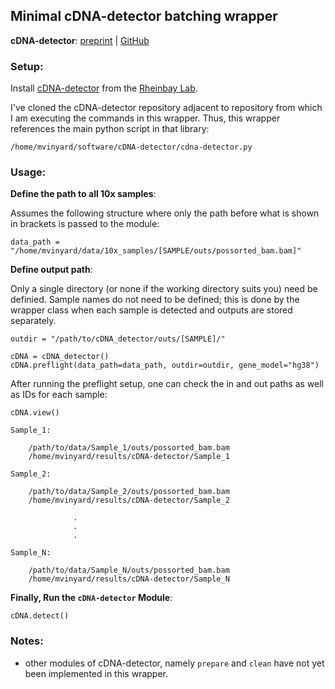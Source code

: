 ## Minimal cDNA-detector batching wrapper

**cDNA-detector**: [preprint](https://www.biorxiv.org/content/10.1101/2021.08.11.455962v1.full) | [GitHub](https://github.com/rheinbaylab/cDNA-detector)

### Setup:

Install [cDNA-detector](https://github.com/rheinbaylab/cDNA-detector) from the [Rheinbay Lab](https://www.massgeneral.org/cancer-center/clinical-trials-and-research/center-for-cancer-research/investigators/rheinbay-lab).

I've cloned the cDNA-detector repository adjacent to repository from which I am executing the commands in this wrapper. Thus, this wrapper references the main python script in that library:
```
/home/mvinyard/software/cDNA-detector/cdna-detector.py
```


### Usage:


**Define the path to all 10x samples**:

Assumes the following structure where only the path before what is shown in brackets is passed to the module:
```python=
data_path = "/home/mvinyard/data/10x_samples/[SAMPLE/outs/possorted_bam.bam]"
```

**Define output path**:

Only a single directory (or none if the working directory suits you) need be definied. Sample names do not need to be defined; this is done by the wrapper class when each sample is detected and outputs are stored separately. 
```python=
outdir = "/path/to/cDNA_detector/outs/[SAMPLE]/"
```


```python=
cDNA = cDNA_detector()
cDNA.preflight(data_path=data_path, outdir=outdir, gene_model="hg38")
```

After running the preflight setup, one can check the in and out paths as well as IDs for each sample:
```python=
cDNA.view()
```
```
Sample_1:

    /path/to/data/Sample_1/outs/possorted_bam.bam
    /home/mvinyard/results/cDNA-detector/Sample_1
    
Sample_2:

    /path/to/data/Sample_2/outs/possorted_bam.bam
    /home/mvinyard/results/cDNA-detector/Sample_2
    
              .
              .
              .    
              
Sample_N:

    /path/to/data/Sample_N/outs/possorted_bam.bam
    /home/mvinyard/results/cDNA-detector/Sample_N

```

**Finally, Run the `cDNA-detector` Module**:
```
cDNA.detect()
```


### Notes:
- other modules of cDNA-detector, namely `prepare` and `clean` have not yet been implemented in this wrapper. 
